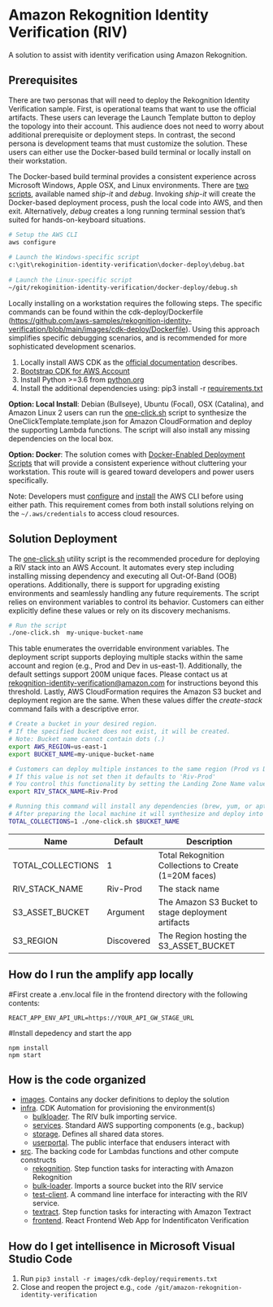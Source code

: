 # Amazon Rekognition Identity Verification (RIV)

A solution to assist with identity verification using Amazon Rekognition.

## Prerequisites

There are two personas that will need to deploy the Rekognition Identity Verification sample.  First, is operational teams that want to use the official artifacts.  These users can leverage the Launch Template button to deploy the topology into their account.  This audience does not need to worry about additional prerequisite or deployment steps.  In contrast, the second persona is development teams that must customize the solution.  These users can either use the Docker-based build terminal or locally install on their workstation.

The Docker-based build terminal provides a consistent experience across Microsoft Windows, Apple OSX, and Linux environments.  There are [two scripts](docker-deploy), available named *ship-it* and *debug*.  Invoking *ship-it* will create the Docker-based deployment process, push the local code into AWS, and then exit. Alternatively, *debug* creates a long running terminal session that’s suited for hands-on-keyboard situations.

```sh
# Setup the AWS CLI
aws configure                                                                     
                                                                                  
# Launch the Windows-specific script                                              
c:\git\rekoginition-identity-verification\docker-deploy\debug.bat                 
                                                                                  
# Launch the Linux-specific script                                                
~/git/rekoginition-identity-verification/docker-deploy/debug.sh                   
```

Locally installing on a workstation requires the following steps.  The specific commands can be found within the cdk-deploy/Dockerfile (https://github.com/aws-samples/rekognition-identity-verification/blob/main/images/cdk-deploy/Dockerfile).  Using this approach simplifies specific debugging scenarios, and is recommended for more sophisticated development scenarios.

1. Locally install AWS CDK as the [official documentation](https://docs.aws.amazon.com/cdk/latest/guide/getting_started.html) describes.
2. [Bootstrap CDK for AWS Account](https://github.com/aws/aws-cdk/blob/master/design/cdk-bootstrap.md) 
3. Install Python >=3.6 from [python.org](http://python.org/)
4. Install the additional dependencies using: pip3 install -r [requirements.txt](images/cdk-deploy/requirements.txt)

**Option: Local Install**:  Debian (Bullseye), Ubuntu (Focal), OSX (Catalina), and Amazon Linux 2 users can run the [one-click.sh](one-click.sh) script to synthesize the OneClickTemplate.template.json for Amazon CloudFormation and deploy the supporting Lambda functions.  The script will also install any missing dependencies on the local box.

**Option: Docker**: The solution comes with [Docker-Enabled Deployment Scripts](docker-deploy) that will provide a consistent experience without cluttering your workstation.  This route will is geared toward developers and power users specifically. 

Note: Developers must [configure](https://docs.aws.amazon.com/cli/latest/userguide/cli-chap-configure.html) and [install](https://docs.aws.amazon.com/cli/latest/userguide/install-cliv2.html) the AWS CLI before using either path.  This requirement comes from both install solutions relying on the `~/.aws/credentials` to access cloud resources.

## Solution Deployment

The [one-click.sh](https://github.com/aws-samples/rekognition-identity-verification/blob/main/one-click.sh) utility script is the recommended procedure for deploying a RIV stack into an AWS Account.  It automates every step including installing missing dependency and executing all Out-Of-Band (OOB) operations.  Additionally, there is support for upgrading existing environments and seamlessly handling any future requirements.  The script relies on environment variables to control its behavior.  Customers can either explicitly define these values or rely on its discovery mechanisms.

```sh
# Run the script                                                                  
./one-click.sh  my-unique-bucket-name                                             
```

This table enumerates the overridable environment variables.  The deployment script supports deploying multiple stacks within the same account and region (e.g., Prod and Dev in us-east-1).  Additionally, the default settings support 200M unique faces.  Please contact us at rekognition-identity-verification@amazon.com for instructions beyond this threshold.  Lastly, AWS CloudFormation requires the Amazon S3 bucket and deployment region are the same.  When these values differ the *create-stack* command fails with a descriptive error.

```sh
# Create a bucket in your desired region.
# If the specified bucket does not exist, it will be created.
# Note: Bucket name cannot contain dots (.)
export AWS_REGION=us-east-1
export BUCKET_NAME=my-unique-bucket-name

# Customers can deploy multiple instances to the same region (Prod vs Dev)
# If this value is not set then it defaults to 'Riv-Prod'
# You control this functionality by setting the Landing Zone Name value
export RIV_STACK_NAME=Riv-Prod

# Running this command will install any dependencies (brew, yum, or apt required)
# After preparing the local machine it will synthesize and deploy into your environment.
TOTAL_COLLECTIONS=1 ./one-click.sh $BUCKET_NAME
```

|Name|	Default|	Description|
|----|----------|------------|
|TOTAL_COLLECTIONS|	1|	Total Rekognition Collections to Create (1=20M faces)|
|RIV_STACK_NAME	|Riv-Prod	|The stack name |
|S3_ASSET_BUCKET|	Argument |	The Amazon S3 Bucket to stage deployment artifacts|
|S3_REGION|	Discovered |	The Region hosting the S3_ASSET_BUCKET|

## How do I run the amplify app locally
#First create a .env.local file in the frontend directory with the following contents:

```
REACT_APP_ENV_API_URL=https://YOUR_API_GW_STAGE_URL

```

#Install depedency and start the app

```
npm install
npm start

```


## How is the code organized

- [images](images). Contains any docker definitions to deploy the solution
- [infra](infra).  CDK Automation for provisioning the environment(s)
  - [bulkloader](infra/bulkloader).  The RIV bulk importing service. 
  - [services](infra/services). Standard AWS supporting components (e.g., backup)
  - [storage](infra/storage). Defines all shared data stores.
  - [userportal](infra/userportal).  The public interface that endusers interact with
- [src](src).  The backing code for Lambdas functions and other compute constructs
  - [rekognition](src/rekognition).  Step function tasks for interacting with Amazon Rekognition
  - [bulk-loader](src/bulk-loader).  Imports a source bucket into the RIV service
  - [test-client](src/test-client).  A command line interface for interacting with the RIV service.
  - [textract](src/textract).  Step function tasks for interacting with Amazon Textract
  - [frontend](src/frontend).  React Frontend Web App for Indentificaton Verification

## How do I get intellisence in Microsoft Visual Studio Code

1. Run `pip3 install -r images/cdk-deploy/requirements.txt`
1. Close and reopen the project e.g., `code /git/amazon-rekognition-identity-verification`

